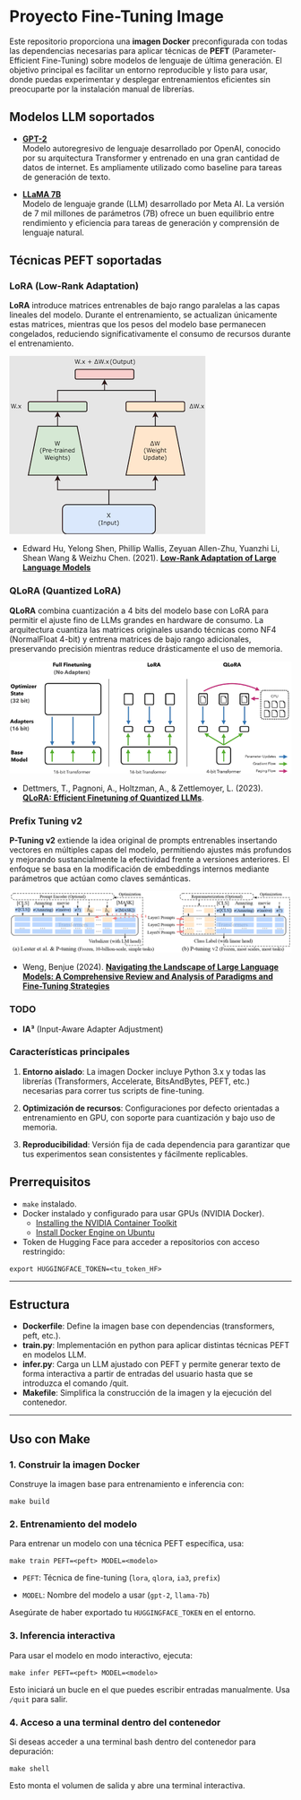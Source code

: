 # **Proyecto Fine-Tuning Image**

Este repositorio proporciona una **imagen Docker** preconfigurada con todas las dependencias necesarias para aplicar técnicas de **PEFT** (Parameter-Efficient Fine-Tuning) sobre modelos de lenguaje de última generación. El objetivo principal es facilitar un entorno reproducible y listo para usar, donde puedas experimentar y desplegar entrenamientos eficientes sin preocuparte por la instalación manual de librerías.

## Modelos LLM soportados

- **[GPT-2](https://huggingface.co/gpt2)**  
  Modelo autoregresivo de lenguaje desarrollado por OpenAI, conocido por su arquitectura Transformer y entrenado en una gran cantidad de datos de internet. Es ampliamente utilizado como baseline para tareas de generación de texto.

- **[LLaMA 7B](https://huggingface.co/meta-llama/Llama-2-7b-hf)**  
  Modelo de lenguaje grande (LLM) desarrollado por Meta AI. La versión de 7 mil millones de parámetros (7B) ofrece un buen equilibrio entre rendimiento y eficiencia para tareas de generación y comprensión de lenguaje natural.


## Técnicas PEFT soportadas
### **LoRA** (Low-Rank Adaptation)

**LoRA** introduce matrices entrenables de bajo rango paralelas a las capas lineales del modelo.
Durante el entrenamiento, se actualizan únicamente estas matrices, mientras que los pesos del modelo base
permanecen congelados, reduciendo significativamente el consumo de recursos durante el entrenamiento.

![image](docs/img/lora_figure.png)
- Edward Hu, Yelong Shen, Phillip Wallis, Zeyuan Allen-Zhu, Yuanzhi Li, Shean Wang & Weizhu Chen. (2021).
  [**Low-Rank Adaptation of Large Language Models**](https://arxiv.org/abs/2106.09685)

### **QLoRA** (Quantized LoRA)
**QLoRA** combina cuantización a 4 bits del modelo base con LoRA para permitir el ajuste fino de LLMs grandes
en hardware de consumo. La arquitectura cuantiza las matrices originales usando técnicas como NF4 (NormalFloat 4-bit)
y entrena matrices de bajo rango adicionales, preservando precisión mientras reduce drásticamente
el uso de memoria.

![image](docs/img/qlora_figure.png)
- Dettmers, T., Pagnoni, A., Holtzman, A., & Zettlemoyer, L. (2023). [**QLoRA: Efficient Finetuning of Quantized LLMs**](https://arxiv.org/abs/2305.14314).

### **Prefix Tuning v2**

**P-Tuning v2** extiende la idea original de prompts entrenables insertando vectores en múltiples capas del modelo,
permitiendo ajustes más profundos y mejorando sustancialmente la efectividad frente a versiones anteriores.
El enfoque se basa en la modificación de embeddings internos mediante parámetros que actúan como claves semánticas.

![image](docs/img/p_tuning_v2_figure.png)
- Weng, Benjue (2024). [**Navigating the Landscape of Large Language Models: A Comprehensive Review and Analysis of Paradigms and Fine-Tuning Strategies**](https://arxiv.org/pdf/2404.09022.pdf)

### TODO
- **IA³** (Input-Aware Adapter Adjustment)

### Características principales

1. **Entorno aislado**: La imagen Docker incluye Python 3.x y todas las librerías (Transformers, Accelerate, BitsAndBytes, PEFT, etc.) necesarias para correr tus scripts de fine-tuning.

2. **Optimización de recursos**: Configuraciones por defecto orientadas a entrenamiento en GPU, con soporte para cuantización y bajo uso de memoria.

3. **Reproducibilidad**: Versión fija de cada dependencia para garantizar que tus experimentos sean consistentes y fácilmente replicables.

## **Prerrequisitos**
* `make` instalado.
* Docker instalado y configurado para usar GPUs (NVIDIA Docker).
    * [Installing the NVIDIA Container Toolkit](https://docs.nvidia.com/datacenter/cloud-native/container-toolkit/latest/install-guide.html)
    * [Install Docker Engine on Ubuntu](https://docs.docker.com/engine/install/ubuntu/)
* Token de Hugging Face para acceder a repositorios con acceso restringido:

```
export HUGGINGFACE_TOKEN=<tu_token_HF>
```

---

## **Estructura**

* **Dockerfile**: Define la imagen base con dependencias (transformers, peft, etc.).
* **train.py**: Implementación en python para aplicar distintas técnicas PEFT en modelos LLM.
* **infer.py**: Carga un LLM ajustado con PEFT y permite generar texto de forma interactiva a partir de entradas del usuario hasta que se introduzca el comando /quit.
* **Makefile**: Simplifica la construcción de la imagen y la ejecución del contenedor.

---

## **Uso con Make**

### **1\. Construir la imagen Docker**

Construye la imagen base para entrenamiento e inferencia con:

```
make build
```

### **2\. Entrenamiento del modelo**

Para entrenar un modelo con una técnica PEFT específica, usa:

```
make train PEFT=<peft> MODEL=<modelo>
```

* `PEFT`: Técnica de fine-tuning (`lora`, `qlora`, `ia3`, `prefix`)

* `MODEL`: Nombre del modelo a usar (`gpt-2`, `llama-7b`)

Asegúrate de haber exportado tu `HUGGINGFACE_TOKEN` en el entorno.

### **3\. Inferencia interactiva**

Para usar el modelo en modo interactivo, ejecuta:

```
make infer PEFT=<peft> MODEL=<modelo>
```

Esto iniciará un bucle en el que puedes escribir entradas manualmente. Usa `/quit` para salir.

### **4\. Acceso a una terminal dentro del contenedor**

Si deseas acceder a una terminal bash dentro del contenedor para depuración:

```
make shell
```

Esto monta el volumen de salida y abre una terminal interactiva.
